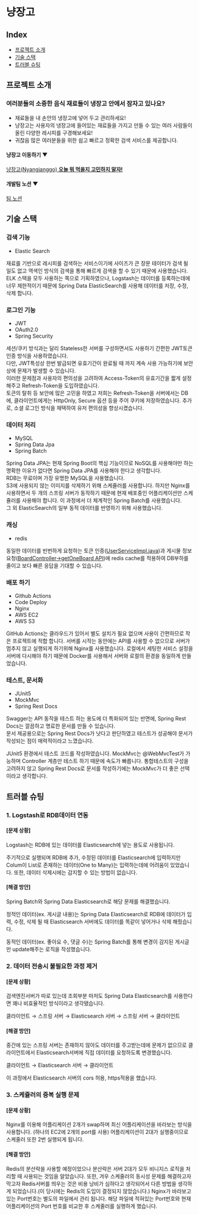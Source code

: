 # 냥장고
## Index
  - [프로젝트 소개](#프로젝트-소개)
  - [기술 스택](#기술-스택)
  - [트러블 슈팅](#트러블-슈팅)

## 프로젝트 소개

### 여러분들의 소중한 음식 재료들이 냉장고 안에서 잠자고 있나요?

- 재료들을 내 손안의 냉장고에 넣어 두고 관리하세요!
- 냥장고는 사용자의 냉장고에 들어있는 재료들을 가지고 만들 수 있는 여러 사람들이 올린 다양한 레시피를 구경해보세요!
- 귀찮음 많은 여러분들을 위한 쉽고 빠르고 정확한 검색 서비스를 제공합니다.

#### 냥장고 이동하기 ▼
[냥장고(Nyangjanggo) **오늘 뭐 먹을지 고민하지 말자!**](https://nyangjanggo.com/)<br>
#### 개발팀 노션 ▼
[팀 노션](https://www.notion.so/054c350dee7b4ad7b55c4ef878625193)



## 기술 스택


### 검색 기능
- Elastic Search   

재료를 기반으로 레시피를 검색하는 서비스이기에 사이즈가 큰 장문 테이터가 검색 될 일도 없고 역색인 방식의 검색을 통해 빠르게 검색을 할 수 있기 때문에 사용했습니다.   
ELK 스택을 모두 사용하는 쪽으로 기획하였으나, Logstash는 데이터를 등록하는데에 너무 제한적이기 때문에 Spring Data ElasticSearch를 사용해 데이터를 저장, 수정, 삭제 합니다.


### 로그인 기능
- JWT
- OAuth2.0
- Spring Security

세션/쿠키 방식과는 달리 Stateless한 서버를 구성하면서도 사용하기 간편한 JWT토큰 인증 방식을 사용하였습니다.   
다만, JWT특성상 한번 발급되면 유효기간이 완료될 때 까지 계속 사용 가능하기에 보안상에 문제가 발생할 수 있습니다.   
이러한 문제점과 사용자의 편의성을 고려하여 Access-Token의 유효기간을 짧게 설정해주고 Refresh-Token을 도입하였습니다.   
토큰의 탈취 등 보안에 많은 고민을 하였고 저희는 Refresh-Token을 서버에서는 DB에, 클라이언트에게는 HttpOnly, Secure 옵션 등을 주어 쿠키에 저장하였습니다.
추가로, 소셜 로그인 방식을 채택하여 유저 편의성을 향상시켰습니다.


### 데이터 처리
- MySQL
- Spring Data Jpa
- Spring Batch   

Spring Data JPA는 현재 Spring Boot의 핵심 기능이므로 NoSQL를 사용해야만 하는 명확한 이유가 없다면 Spring Data JPA를 사용해야 한다고 생각합니다.   
RDB는 무료이며 가장 유명한 MySQL을 사용했습니다.   
S3에 사용되지 않는 이미지를 삭제하기 위해 스케쥴러를 사용합니다. 하지만 Nginx를 사용하면서 두 개의 스프링 서버가 동작하기 때문에 현재 배포중인 어플리케이션만 스케쥴러를 사용해야 합니다. 이 과정에서 더 체계적인 Spring Batch를 사용했습니다.   
그 외 ElasticSearch의 일부 동적 데이터를 반영하기 위해 사용했습니다.   


### 캐싱
- redis   

동일한 데이터를 빈번하게 요청하는 토큰 인증([UserServiceImpl.java](https://github.com/ojy9612/hanghae99_team3/blob/master/src/main/java/com/hanghae99_team3/login/jwt/UserDetailsServiceImpl.java))과
게시물 정보 요청([BoardController->getOneBoard API](https://github.com/ojy9612/hanghae99_team3/blob/master/src/main/java/com/hanghae99_team3/model/board/BoardController.java))에 redis cache를 적용하여 DB부하를 줄이고
보다 빠른 응답을 기대할 수 있습니다.


### 배포 하기
- Github Actions
- Code Deploy
- Nginx
- AWS EC2
- AWS S3

GitHub Actions는 클라우드가 있어서 별도 설치가 필요 없으며 사용이 간편하므로 작은 프로젝트에 적합 합니다.
서버를 시작는 동안에는 API를 사용할 수 없으므로 서버가 멈추지 않고 실행되게 하기위해 Nginx를 사용했습니다.
로컬에서 세팅한 서비스 설정을 서버에 다시해야 하기 때문에 Docker를 사용해서 서버와 로컬의 환경을 동일하게 만들었습니다.


### 테스트, 문서화
- JUnit5
- MockMvc
- Spring Rest Docs 

Swagger는 API 동작을 테스트 하는 용도에 더 특화되어 있는 반면에, Spring Rest Docs는 깔끔하고 명료한 문서를 만들 수 있습니다.   
문서 제공용으로는 Spring Rest Docs가 낫다고 판단하였고 테스트가 성공해야 문서가 작성되는 점이 매력적이라고 느꼈습니다.   

JUnit5 환경에서 테스트 코드를 작성하였습니다.
MockMvc는 @WebMvcTest가 가능하며 Controller 계층만 테스트 하기 때문에 속도가 빠릅니다.
통합테스트의 구성을 고려하지 않고 Spring Rest Docs로 문서를 작성하기에는 MockMvc가 더 좋은 선택이라고 생각합니다.


## 트러블 슈팅

### 1. Logstash로 RDB데이터 연동
#### [문제 상황]
Logstash는 RDB에 있는 데이터를 Elasticsearch에 넣는 용도로 사용됩니다.

주기적으로 실행되며 RDB에 추가, 수정된 데이터를 Elasticsearch에 입력하지만 Colum이 List로 존재하는 데이터(One to Many)는 입력하는데에 어려움이 있었습니다.
또한, 데이터 삭제시에는 감지할 수 있는 방법이 없습니다.

#### [해결 방안]
Spring Batch와 Spring Data Elasticsearch로 해당 문제를 해결했습니다.

정적인 데이터(ex. 게시글 내용)는 Spring Data Elasticsearch로 RDB에 데이터가 입력, 수정, 삭제 될 때 Elasticsearch 서버에도 데이터를 똑같이 넣어거나 삭제 해줬습니다.

동적인 데이터(ex. 좋아요 수, 댓글 수)는 Spring Batch를 통해 변경이 감지된 게시글만 update해주는 로직을 작성했습니다.


### 2. 데이터 전송시 불필요한 과정 제거
#### [문제 상황]
검색엔진서버가 따로 있는데 조회부분 마저도 Spring Data Elasticsearch를 사용한다면 꽤나 비효율적인 방식이라고 생각됐습니다.

클라이언트 → 스프링 서버 → Elasticsearch 서버 → 스프링 서버 → 클라이언트

#### [해결 방안]
중간에 있는 스프링 서버는 존재하지 않아도 데이터를 주고받는데에 문제가 없으므로 클라이언트에서 Elasticsearch서버에 직접 데이터를 요청하도록 변경했습니다.

클라이언트 → Elasticsearch 서버 → 클라이언트

이 과정에서 Elasticsearch 서버의 cors 허용, https적용을 했습니다.

### 3. 스케쥴러의 중복 실행 문제
#### [문제 상황]
Nginx를 이용해 어플리케이션 2개가 swap하며 최신 어플리케이션을 바라보는 방식을 사용합니다. (하나의 EC2에 2개의 port를 사용)
어플리케이션이 2대가 실행중이므로 스케줄러 또한 2번 실행되게 됩니다.

#### [해결 방안]
Redis의 분산락을 사용할 예정이었으나 분산락은 서버 2대가 모두 비니지스 로직을 처리할 때 사용되는 것임을 알았습니다.
또한, 겨우 스케줄러의 동시성 문제를 해결하고자막고자 Redis서버를 띄우는 것은 비용 낭비가 심하다고 생각되어서 다른 방법을 생각하게 되었습니다.(이 당시에는 Redis의 도입이 결정되지 않았습니다.)
Nginx가 바라보고있는 Port번호는 별도의 파일에서 관리 됩니다.
해당 파일에 적혀있는 Port번호와 현재 어플리케이션의 Port 번호를 비교한 후 스케줄러를 실행하게 했습니다.
